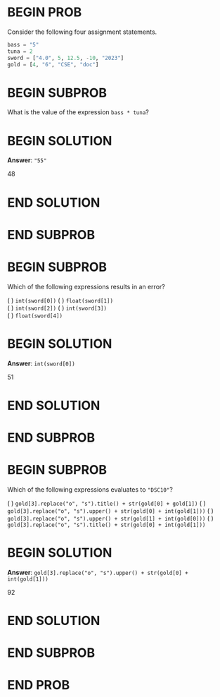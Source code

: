 # BEGIN PROB

Consider the following four assignment statements.

```py
bass = "5"
tuna = 2
sword = ["4.0", 5, 12.5, -10, "2023"]
gold = [4, "6", "CSE", "doc"]
```

# BEGIN SUBPROB

What is the value of the expression `bass * tuna`?

# BEGIN SOLUTION

**Answer**: `"55"`

<average>48</average>

# END SOLUTION

# END SUBPROB

# BEGIN SUBPROB

Which of the following expressions results in an error?

( ) `int(sword[0])`
( ) `float(sword[1])`   
( ) `int(sword[2])`
( ) `int(sword[3])`    
( ) `float(sword[4])`                          


# BEGIN SOLUTION

**Answer**: `int(sword[0])`

<average>51</average>

# END SOLUTION

# END SUBPROB

# BEGIN SUBPROB

Which of the following expressions evaluates to `"DSC10"`?

( ) `gold[3].replace("o", "s").title() + str(gold[0] + gold[1])`
( ) `gold[3].replace("o", "s").upper() + str(gold[0] + int(gold[1]))`
( ) `gold[3].replace("o", "s").upper() + str(gold[1] + int(gold[0]))`
( ) `gold[3].replace("o", "s").title() + str(gold[0] + int(gold[1]))`

# BEGIN SOLUTION

**Answer**: `gold[3].replace("o", "s").upper() + str(gold[0] + int(gold[1]))`

<average>92</average>

# END SOLUTION

# END SUBPROB

# END PROB